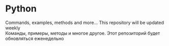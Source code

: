# Python
Commands, examples, methods and more... This repository will be updated weekly
</br>
Команды, примеры, методы и многое другое.
Этот репозиторий будет обновляться еженедельно
